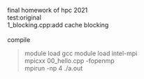 final homework of hpc 2021
<br>
test:original
<br>
1_blocking.cpp:add cache blocking
<br>
<br>
compile 
> module load gcc
> module load intel-mpi  
> mpicxx 00_hello.cpp -fopenmp  
> mpirun -np 4 ./a.out
